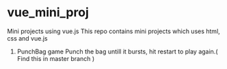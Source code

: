 # vue_mini_proj
Mini projects using vue.js
This repo contains mini projects which uses html, css and vue.js
1) PunchBag game
   Punch the bag untill it bursts, hit restart to play again.( Find this in master branch )

